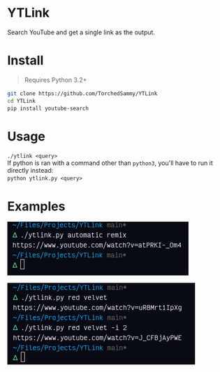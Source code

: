 # YTLink
Search YouTube and get a single link as the output.

# Install
> Requires Python 3.2+  
```sh
git clone https://github.com/TorchedSammy/YTLink
cd YTLink
pip install youtube-search
```  

# Usage
`./ytlink <query>`  
If python is ran with a command other than `python3`, you'll have to run it directly instead:  
`python ytlink.py <query>`

# Examples
![](showcase1.png)  

![](showcase2.png)
